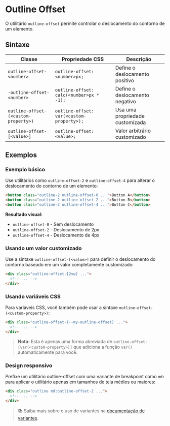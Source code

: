 # Outline Offset

O utilitário `outline-offset` permite controlar o deslocamento do contorno de um elemento.

## Sintaxe

| Classe | Propriedade CSS | Descrição |
|--------|----------------|-----------|
| `outline-offset-<number>` | `outline-offset: <number>px;` | Define o deslocamento positivo |
| `-outline-offset-<number>` | `outline-offset: calc(<number>px * -1);` | Define o deslocamento negativo |
| `outline-offset-(<custom-property>)` | `outline-offset: var(<custom-property>);` | Usa uma propriedade customizada |
| `outline-offset-[<value>]` | `outline-offset: <value>;` | Valor arbitrário customizado |

## Exemplos

### Exemplo básico

Use utilitários como `outline-offset-2` e `outline-offset-4` para alterar o deslocamento do contorno de um elemento:

```html
<button class="outline-2 outline-offset-0 ...">Button A</button>
<button class="outline-2 outline-offset-2 ...">Button B</button>
<button class="outline-2 outline-offset-4 ...">Button C</button>
```

**Resultado visual:**
- `outline-offset-0` - Sem deslocamento
- `outline-offset-2` - Deslocamento de 2px
- `outline-offset-4` - Deslocamento de 4px

### Usando um valor customizado

Use a sintaxe `outline-offset-[<value>]` para definir o deslocamento do contorno baseado em um valor completamente customizado:

```html
<div class="outline-offset-[2vw] ...">
  <!-- ... -->
</div>
```

### Usando variáveis CSS

Para variáveis CSS, você também pode usar a sintaxe `outline-offset-(<custom-property>)`:

```html
<div class="outline-offset-(--my-outline-offset) ...">
  <!-- ... -->
</div>
```

> **Nota:** Esta é apenas uma forma abreviada de `outline-offset-[var(<custom-property>)]` que adiciona a função `var()` automaticamente para você.

### Design responsivo

Prefixe um utilitário outline-offset com uma variante de breakpoint como `md:` para aplicar o utilitário apenas em tamanhos de tela médios ou maiores:

```html
<div class="outline md:outline-offset-2 ...">
  <!-- ... -->
</div>
```

> 📚 Saiba mais sobre o uso de variantes na [documentação de variantes](../variants.md).

